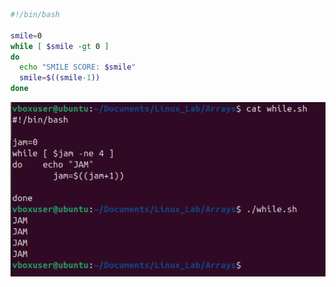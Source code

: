 ``` bash
#!/bin/bash

smile=0
while [ $smile -gt 0 ]
do
  echo "SMILE SCORE: $smile"
  smile=$((smile-1))
done
```
![Code](https://github.com/boa3444/Linux_Lab/blob/7974d685b707315627becb8fe026d05ed9029ac2/images/arrays_while.png)
